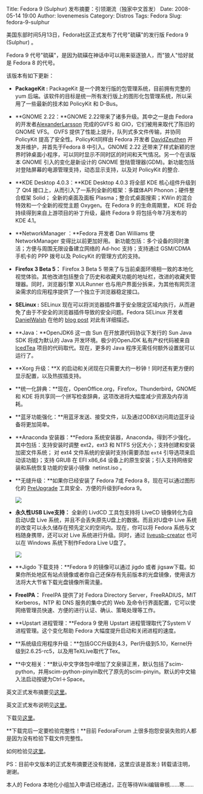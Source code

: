 Title: Fedora 9 (Sulphur) 发布摘要：引领潮流（独家中文首发）
Date: 2008-05-14 19:00
Author: lovenemesis
Category: Distros
Tags: Fedora
Slug: fedora-9-sulphur

美国东部时间5月13日，Fedora社区正式发布了代号"硫磺"的发行版 Fedora 9
(Sulphur) 。

Fedora 9
代号"硫磺"，是因为硫磺在神话中可以用来驱逐狼人，而"狼人"恰好就是 Fedora
8 的代号。

该版本有如下更新：

-   **PackageKit :** PackageKit
    是一个跨发行版的包管理系统，目前拥有完整的 yum
    后端。该软件的目标是统一所有发行版上的图形化包管理系统，所以采用了一些最新的技术如
    PolicyKit 和 D-Bus。
-   **GNOME 2.22：**GNOME 2.22带来了诸多升级。其中之一是由 Fedora
    的开发者[AlexanderLarsson](https://fedoraproject.org/wiki/AlexanderLarsson)
    完成的GVFS 和 GIO，它们被用来取代了陈旧的GNOME VFS。 GVFS
    提供了性能上提升，队列式多文件传输，并协同 PolicyKit
    提高了安全性。PolicyKit同样由 Fedora 开发者
    [DavidZeuthen](https://fedoraproject.org/wiki/DavidZeuthen)
    开发并维护，并首先于Fedora 8 中引入。GNOME 2.22
    还带来了样式新颖的世界时钟桌面小程序，可以同时显示不同时区的时间和天气情况。另一个在该版本
    GNOME 引入的变化是新设计的 GNOME
    登陆管理器(GDM)。新功能包括对登陆屏幕的电源管理支持，动态显示支持，以及对
    PolicyKit 的整合.
-   **KDE Desktop 4.0.3：**KDE Desktop 4.0.3 将全部 KDE 核心组件升级到了
    Qt4 接口上，从而引入了一系列全新的框架：多媒体API
    Phonon；硬件整合框架 Solid； 全新的桌面及面板
    Plasma；整合式桌面搜索；KWin 的混合特效和一个全新的视觉主题
    Oxygen。在 Fedora 9 的生命周期里， KDE
    将会持续得到来自上游项目的补丁升级，最终 Fedora 9
    将包括今年7月发布的 KDE 4.1。
-   **NetworkManager ：**Fedora 开发者 Dan Williams 使 NetworkManager
    变得比以前更加好用。
    新功能包括：多个设备的同时激活；方便与周围无限设备建立网络的 Ad-hoc
    支持；支持通过 GSM/CDMA 手机卡的 PPP 拨号以及 PolicyKit
    的管理方式的支持。
-   **Firefox 3 Beta 5：** Firefox 3 Beta 5
    带来了与当前桌面环境相一致的本地化视觉体验。其他改进包括整合了历史和收藏夹功能的地址栏，改进的收藏夹管理器。同时，浏览器引擎
    XULRunner
    也与用户界面分拆来，为其他有网页渲染需求的应用程序提供了一个独立于浏览器稳定接口。
-   **SELinux :** SELinux
    现在可以将浏览器插件置于安全限定区域内执行，从而避免了由于不安全的浏览器插件导致的安全问题。Fedora
    SELinux 开发者
    [DanielWalsh](https://fedoraproject.org/wiki/DanielWalsh) 在他的
    [blog post](http://danwalsh.livejournal.com/15700.html#cutid1)
    对此有详细描述。
-   **Java：**OpenJDK6 这一由 Sun 在开放源代码协议下发行的 Sun Java SDK
    将成为默认的 Java 开发环境。极少的OpenJDK 私有产权代码被来自
    [IcedTea](http://icedtea.classpath.org/wiki/Main_Page)
    项目的代码取代。现在，更多的 Java 程序无需任何额外设置就可以运行了。
-   **Xorg 升级：**X
    的启动和关闭现在只需要大约一秒钟！同时还有更方便的显示配置，以及热拔插支持。
-   **统一化辞典：**现在，OpenOffice.org，Firefox，Thunderbird，GNOME 和
    KDE 将共享同一个拼写检查辞典，这项改进将大幅度减少资源及内存消耗。
-   **蓝牙功能强化：**用蓝牙发送、接受文件，以及通过ODBX访问周边蓝牙设备将更加简单。
-   **Anaconda 安装器：**Fedora
    系统安装器，Anaconda，得到不少强化，其中包括：支持安装时调整
    ext2，ext3 和 NTFS 分区大小；支持创建和安装加密文件系统； 对 ext4
    文件系统的安装时支持(需要添加 `ext4` 引导选项来启动该功能)；支持
    GRUB 在 EFI x86\_64
    设备上的原生安装；引入支持网络安装和系统恢复功能的安装小镜像 
    netinst.iso 。
-   **无缝升级：**如果你已经安装了 Fedora 7或 Fedora
    8，现在可以通过图形化的
    [PreUpgrade](http://fedoraproject.org/wiki/Features/PreUpgrade)
    工具安全、方便的升级到Fedora 9。  

    [![](http://i.linuxtoy.org/i/2008/05/preupgrade-340x237.png)](http://i.linuxtoy.org/i/2008/05/preupgrade.png)
-   **永久性USB Live支持：** 全新的 LivdCD 工具包支持将 LiveCD
    镜像转化为自启动U盘 Live
    系统，并且不会丢失原先U盘上的数据。而且对U盘中 Live
    系统的改变可以永久储存在预先定义的空间内。现在，你可以将 Fedora
    系统与文档随身携带，还可以对 Live 系统进行升级。同时，通过
    [liveusb-creator](https://fedorahosted.org/liveusb-creator) 也可以在
    Windows 系统下制作Fedora Live U盘了。  

    [![](http://i.linuxtoy.org/i/2008/05/liveusb-340x335.png)](http://i.linuxtoy.org/i/2008/05/liveusb.png)
-   **Jigdo 下载支持：**Fedora 9 的镜像可以通过 jigdo 或者
    jigsaw下载。如果你所处地区有站点镜像或者你自己还保存有先前版本的光盘镜像，使用该方法将大大节省下载光盘镜像所需流量。
-   **FreeIPA：** FreeIPA 提供了对 Fedora Directory
    Server，FreeRADIUS，MIT Kerberos，NTP 和 DNS 服务的集中式的 Web
    及命令行界面配置，它可以使网络管理员快速、方便的进行认证、确认、策略处理等工作。
-   **Upstart 进程管理：**Fedora 9 使用 Upstart 进程管理取代了System V
    进程管理。这个变化帮助 Fedora 大幅度提升启动和关闭进程的速度。
-   **系统级应用程序升级：**包括GCC升级到4.3，Perl升级到5.10，Kernel升级到2.6.25-rc5，以及用TeXLive取代了Tex。
-   **中文相关：**默认中文字体包中增加了文泉驿正黑，默认包括了scim-python，并用scim-python-pinyin取代了原先的scim-pinyin。默认的中文输入法启动按键为Ctrl＋Space。

英文正式发布摘要见[这里](https://fedoraproject.org/wiki/Releases/9/ReleaseSummary)。

英文正式发布说明见[这里](http://docs.fedoraproject.org/release-notes/f9/en_US/)。

下载见[这里](http://fedoraproject.org/get-fedora)。

**下载完后一定要检验完整性！**目前 FedoraForum
上很多抱怨安装失败的人都是因为没有检验下载文件完整性。

如何检验见[这里](http://fedoraproject.org/zh_CN/verify)。

PS：目前中文版本的正式发布摘要还没有就绪，这里应该是首发:)
转载请注明，谢谢。

本人的 Fedora 本地化小组加入申请已经通过，正在等待Wiki编辑审核……寒……
